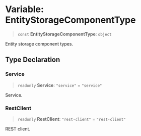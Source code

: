 # Variable: EntityStorageComponentType

> `const` **EntityStorageComponentType**: `object`

Entity storage component types.

## Type Declaration

### Service

> `readonly` **Service**: `"service"` = `"service"`

Service.

### RestClient

> `readonly` **RestClient**: `"rest-client"` = `"rest-client"`

REST client.
